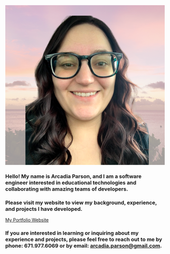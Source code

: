 <div align="center">
<kbd>
<img src="assets/images/profile-image.png">
</kbd>
</div>

### Hello! My name is Arcadia Parson, and I am a software engineer interested in educational technologies and collaborating with amazing teams of developers. 

### Please visit my website to view my background, experience, and projects I have developed. 

[My Portfolio Website](https://aeparson.github.io)

### If you are interested in learning or inquiring about my experience and projects, please feel free to reach out to me by phone: 671.977.6069 or by email: arcadia.parson@gmail.com. 
